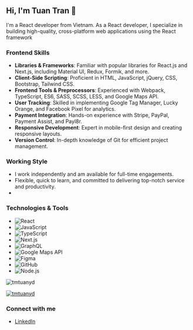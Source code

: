 ## Hi, I'm Tuan Tran 👋
I'm a React developer from Vietnam. As a React developer, I specialize in building high-quality, cross-platform web applications using the React framework

### Frontend Skills
- **Libraries & Frameworks**: Familiar with popular libraries for React.js and Next.js, including Material UI, Redux, Formik, and more.
- **Client-Side Scripting**: Proficient in HTML, JavaScript, jQuery, CSS, Bootstrap, Tailwind CSS.
- **Frontend Tools & Preprocessors**: Experienced with Webpack, TypeScript, ES6, SASS, SCSS, LESS, and Google Maps API.
- **User Tracking**: Skilled in implementing Google Tag Manager, Lucky Orange, and Facebook Pixel for analytics.
- **Payment Integration**: Hands-on experience with Stripe, PayPal, Payment Assist, and Payl8r.
- **Responsive Development**: Expert in mobile-first design and creating responsive layouts.
- **Version Control**: In-depth knowledge of Git for efficient project management.

### Working Style
- I work independently and am available for full-time engagements.
- Flexible, quick to learn, and committed to delivering top-notch service and productivity.
- 
### Technologies & Tools
- ![React](https://img.shields.io/badge/-React-61DAFB?logo=react&logoColor=white)
- ![JavaScript](https://img.shields.io/badge/-JavaScript-F7DF1E?logo=javascript&logoColor=black)
- ![TypeScript](https://img.shields.io/badge/-TypeScript-007ACC?logo=typescript&logoColor=white)
- ![Next.js](https://img.shields.io/badge/-Next.js-000000?logo=next.js&logoColor=white)
- ![GraphQL](https://img.shields.io/badge/-GraphQL-E10098?logo=graphql&logoColor=white)
- ![Google Maps API](https://img.shields.io/badge/-Google%20Maps%20API-4285F4?logo=google-maps&logoColor=white)
- ![Figma](https://img.shields.io/badge/-Figma-F24E1E?logo=figma&logoColor=white)
- ![GitHub](https://img.shields.io/badge/-GitHub-181717?logo=github&logoColor=white)
- ![Node.js](https://img.shields.io/badge/-Node.js-339933?logo=node.js&logoColor=white)

<p align="left"> <img src="https://komarev.com/ghpvc/?username=tmtuanyd&label=Profile%20views&color=0e75b6&style=flat" alt="tmtuanyd" /> </p>

<p align="left"> <a href="https://github.com/ryo-ma/github-profile-trophy"><img src="https://github-profile-trophy.vercel.app/?username=tmtuanyd" alt="tmtuanyd" /></a> </p>

### Connect with me
- [LinkedIn](https://www.linkedin.com/in/tuan-tran-71ba90191/)
<!--
**tmtuanyd/tmtuanyd** is a ✨ _special_ ✨ repository because its `README.md` (this file) appears on your GitHub profile.

Here are some ideas to get you started:

- 🔭 I’m currently working on ...
- 🌱 I’m currently learning ...
- 👯 I’m looking to collaborate on ...
- 🤔 I’m looking for help with ...
- 💬 Ask me about ...
- 📫 How to reach me: ...
- 😄 Pronouns: ...
- ⚡ Fun fact: ...
-->
